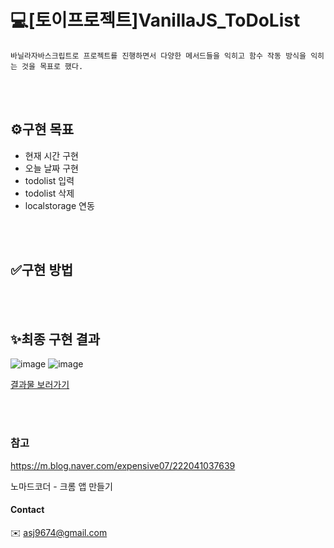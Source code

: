 # 💻[토이프로젝트]VanillaJS_ToDoList
    바닐라자바스크립트로 프로젝트를 진행하면서 다양한 메서드들을 익히고 함수 작동 방식을 익히는 것을 목표로 했다.

<br><br>

## ⚙구현 목표
* 현재 시간 구현 
* 오늘 날짜 구현 
* todolist 입력 
* todolist 삭제 
* localstorage 연동

<br><br>

## ✅구현 방법

<br><br>

## ✨최종 구현 결과
![image](img/todolist01.jpg)   ![image](img/todolist02.jpg)


[결과물 보러가기](https://ahn-sujin.github.io/vanillaJS-todo-list/html/index.html)

<br><br>

### 참고
https://m.blog.naver.com/expensive07/222041037639

노마드코더 - 크롬 앱 만들기 


#### Contact 
:envelope: asj9674@gmail.com
